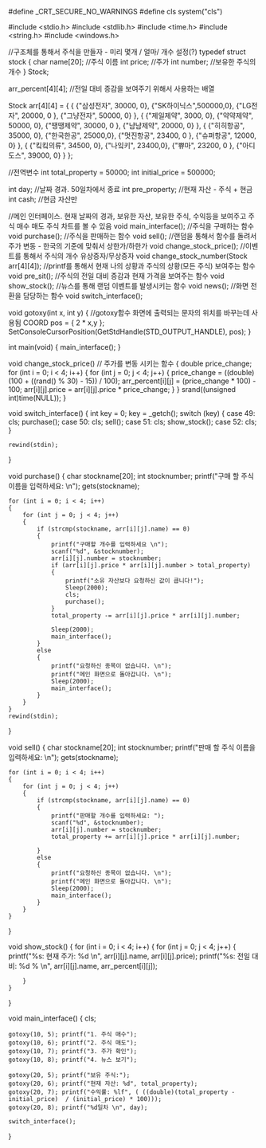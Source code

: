 #define _CRT_SECURE_NO_WARNINGS
#define cls system("cls")

#include <stdio.h>
#include <stdlib.h>
#include <time.h>
#include <string.h>
#include <windows.h>

//구조체를 통해서 주식을 만들자 - 미리 몇개 / 얼마/ 개수 설정(?)
typedef struct stock {
	char name[20]; //주식 이름
	int price; //주가
	int number; //보유한 주식의 개수
} Stock;

arr_percent[4][4]; //전일 대비 증감을 보여주기 위해서 사용하는 배열

Stock arr[4][4] =
{
		{
			{"삼성전자", 30000, 0},
			{"SK하이닉스",500000,0},
			{"LG전자", 20000, 0 },
			{"그냥전자", 50000, 0}
		},
		{
			{"제일제약", 3000, 0},
			{"약약제약", 50000, 0},
			{"땡땡제약", 30000, 0 },
			{"냠냠제약", 20000, 0}
		},
		{
			{"히히항공", 35000, 0},
			{"한국한공", 25000,0},
			{"멋진항공", 23400, 0 },
			{"슈퍼항공", 12000, 0}
		},
		{
			{"킼킼의류", 34500, 0},
			{"나잌키", 23400,0},
			{"쀼마", 23200, 0 },
			{"아디도스", 39000, 0}
		}
};

//전역변수
int total_property = 50000;
int initial_price = 500000;

int day; //날짜 경과. 50일차에서 종료
int pre_property; //현재 자산 - 주식 + 현금
int cash; //현금 자산만

//메인 인터페이스. 현재 날짜의 경과, 보유한 자산, 보유한 주식, 수익등을 보여주고 주식 매수 매도 주식 차트를 볼 수 있음
void main_interface();
//주식을 구매하는 함수
void purchase();
//주식을 판매하는 함수
void sell();
//랜덤을 통해서 함수를 돌려서 주가 변동 - 한국의 기준에 맞춰서 상한가/하한가
void change_stock_price();
//이벤트를 통해서 주식의 개수 유상증자/무상증자
void change_stock_number(Stock arr[4][4]);
//printf를 통해서 현재 나의 상황과 주식의 상황(모든 주식) 보여주는 함수
void pre_sit();
//주식의 전일 대비 증감과 현재 가격을 보여주는 함수
void show_stock();
//뉴스를 통해 랜덤 이벤트를 발생시키는 함수
void news();
//화면 전환을 담당하는 함수
void switch_interface();


void gotoxy(int x, int y) { //gotoxy함수 화면에 출력되는 문자의 위치를 바꾸는데 사용됨
	COORD pos = { 2 * x,y };
	SetConsoleCursorPosition(GetStdHandle(STD_OUTPUT_HANDLE), pos);
}

int main(void)
{
	main_interface();
}

void change_stock_price() // 주가를 변동 시키는 함수
{
	double price_change;
	for (int i = 0; i < 4; i++)
	{
		for (int j = 0; j < 4; j++)
		{
			price_change = ((double)(100 + ((rand() % 30) - 15)) / 100);
			arr_percent[i][j] = (price_change * 100) - 100;
			arr[i][j].price = arr[i][j].price * price_change;
		}
	}
	srand((unsigned int)time(NULL));
}

void switch_interface()
{
	int key = 0;
	key = _getch();
	switch (key)
	{
	case 49:
		cls;
		purchase();
	case 50:
		cls;
		sell();
	case 51:
		cls;
		show_stock();
	case 52:
		cls;
	}

	rewind(stdin);
}


void purchase()
{
	char stockname[20];
	int stocknumber;
	printf("구매 할 주식 이름을 입력하세요: \n");
	gets(stockname);

	for (int i = 0; i < 4; i++)
	{
		for (int j = 0; j < 4; j++)
		{
			if (strcmp(stockname, arr[i][j].name) == 0)
			{
				printf("구매할 개수를 입력하세요 \n");
				scanf("%d", &stocknumber);
				arr[i][j].number = stocknumber;
				if (arr[i][j].price * arr[i][j].number > total_property)
				{
					printf("소유 자산보다 요청하신 값이 큽니다!");
					Sleep(2000);
					cls;
					purchase();
				}
				total_property -= arr[i][j].price * arr[i][j].number;

				Sleep(2000);
				main_interface();
			}
			else
			{
				printf("요청하신 종목이 없습니다. \n");
				printf("메인 화면으로 돌아갑니다. \n");
				Sleep(2000);
				main_interface();
			}
		}
	}
	rewind(stdin);
}

void sell()
{
	char stockname[20];
	int stocknumber;
	printf("판매 할 주식 이름을 입력하세요: \n");
	gets(stockname);

	for (int i = 0; i < 4; i++)
	{
		for (int j = 0; j < 4; j++)
		{
			if (strcmp(stockname, arr[i][j].name) == 0)
			{
				printf("판매할 개수를 입력하세요: ");
				scanf("%d", &stocknumber);
				arr[i][j].number = stocknumber;
				total_property += arr[i][j].price * arr[i][j].number;

			}
			else
			{
				printf("요청하신 종목이 없습니다. \n");
				printf("메인 화면으로 돌아갑니다. \n");
				Sleep(2000);
				main_interface();
			}
		}
	}

}

void show_stock()
{
	for (int i = 0; i < 4; i++)
	{
		for (int j = 0; j < 4; j++)
		{
				printf("%s: 현재 주가: %d \n", arr[i][j].name, arr[i][j].price);
				printf("%s: 전일 대비: %d \% \n", arr[i][j].name, arr_percent[i][j]);

		}
	}
}

void main_interface()
{
	cls;

	gotoxy(10, 5); printf("1. 주식 매수");
	gotoxy(10, 6); printf("2. 주식 매도");
	gotoxy(10, 7); printf("3. 주가 확인");
	gotoxy(10, 8); printf("4. 뉴스 보기");

	gotoxy(20, 5); printf("보유 주식:");
	gotoxy(20, 6); printf("현재 자산: %d", total_property);
	gotoxy(20, 7); printf("수익률: %lf", ( ((double)(total_property - initial_price)  / (initial_price) * 100)));
	gotoxy(20, 8); printf("%d일차 \n", day);

	switch_interface();
}
